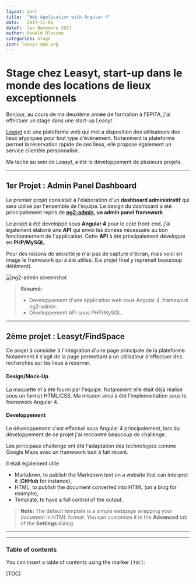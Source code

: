 ```yaml
---
layout: post
title:  "Web Application with Angular 4"
date:   2017-11-01
dateF:  1er Novembre 2017
author: Oswald Blassou
categories: Stage
icon: leasyt-app.png
---
```

Stage chez Leasyt, start-up dans le monde des locations de lieux exceptionnels
===================

Bonjour, au cours de ma deuxième année de formation à l'EPITA, j'ai effectuer un stage dans une start-up Leasyt.

[Leasyt](https://www.leasyt.com/index.html) est une plateforme web qui met a disposition des utilisateurs des lieux atypiques pour tout type d'évènement. Notamment la plateforme permet la réservation rapide de ces lieux, elle propose également un service clientèle personnalisé.

Ma tache au sein de Leasyt, a été le développement de plusieurs projets.

----------


1er Projet : Admin Panel Dashboard
-------------
Le premier projet consistait à l'élaboration d'un **dashboard administratif** qui sera utilisé par l'ensemble de l'équipe.
 Le design du dashboard a été principalement repris de **[ng2-admin](http://akveo.com/ng2-admin/#/pages/dashboard), un admin panel framework**.

 Le projet à été developpé sous **Angular 4** pour le coté front-end, j'ai également élaboré une **API** qui envoi les donées nécessaire au bon fonctionnement de l'application. Cette **API** à été principalement développé en **PHP/MySQL**.

Pour des raisons de sécurité je n'ai pas de capture d'écran, mais voici en image le framework qui à été utilisé. (Le projet final y reprenait beaucoup délément).

 ![ng2-admin screenshot](https://camo.githubusercontent.com/2dc499a9333ca5534cba0593956e68d43c7f3f92/687474703a2f2f692e696d6775722e636f6d2f514b39417a486a2e6a7067)

> **Résumé:**
>
> - Developpement d'une application web sous Angular 4, framework ng2-admin.
> - Développement API sous PHP/MySQL.


----------


2ème projet : Leasyt/FindSpace
-------------

Ce projet à consister à l'intégration d'une page principale de la plateforme.
Notamment il s'agit de la page permettant à un utilisateur d'effectuer des recherches sur les lieux à reserver.


#### <i class="fa fa-lightbulb-o fa-2x"></i> Design/Mock-Up

La maquette m'a été fourni par l'équipe. Notamment elle était déjà réalisé sous un format HTML/CSS. Ma mission ainsi à été l'implementation sous le framework Angular 4.

#### <i class="fa fa-terminal fa-2x"></i> **Developpement**

Le développement s'est effectué sous Angular 4 principalement, lors du développement de ce projet j'ai rencontré beaucoup de challenge.

Les principaux challenge ont été l'adaptation des technologies comme Google Maps avec un framework tout à fait récent.

Il était également utile

- Markdown, to publish the Markdown text on a website that can interpret it (**GitHub** for instance),
- HTML, to publish the document converted into HTML (on a blog for example),
- Template, to have a full control of the output.

> **Note:** The default template is a simple webpage wrapping your document in HTML format. You can customize it in the **Advanced** tab of the <i class="icon-cog"></i> **Settings** dialog.


----------
----------

### Table of contents

You can insert a table of contents using the marker `[TOC]`:

[TOC]
